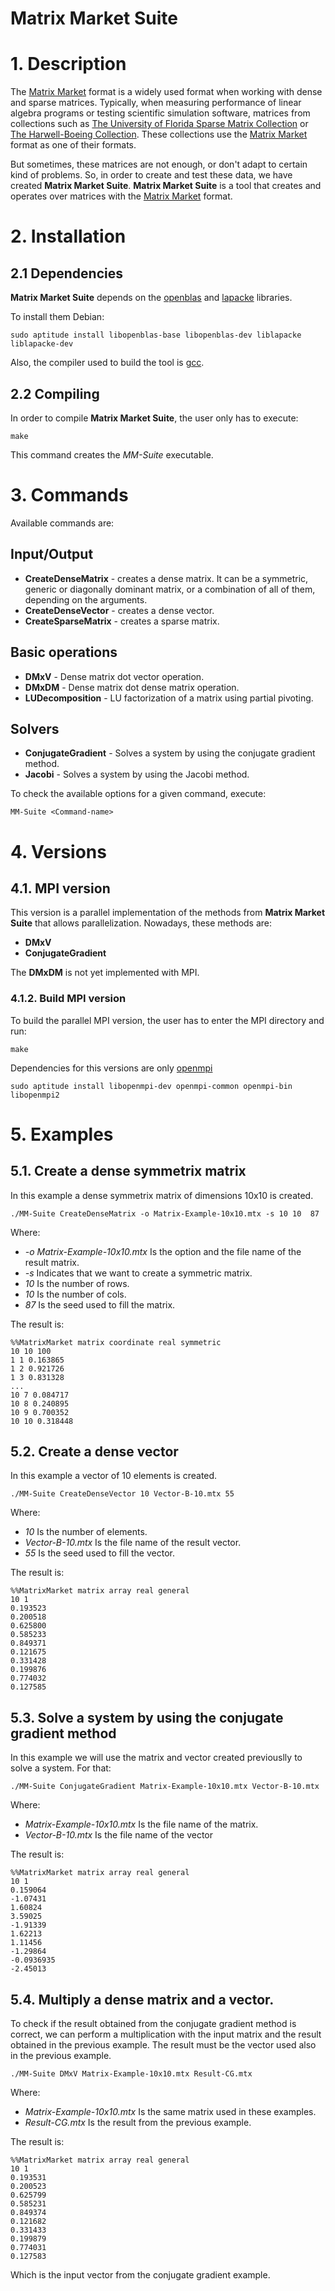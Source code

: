 # Matrix Market Suite

# 1. Description
The [Matrix Market][1] format is a widely used format when working with dense and sparse matrices. Typically, when measuring performance of linear algebra programs or testing scientific simulation software, matrices from collections such as [The University of Florida Sparse Matrix Collection][7] or [The Harwell-Boeing Collection][8]. These collections use the [Matrix Market][1] format as one of their formats.

But sometimes, these matrices are not enough, or don't adapt to certain kind of problems. So, in order to create and test these data, we have created **Matrix Market Suite**. **Matrix Market Suite** is a tool that creates and operates over matrices with the [Matrix Market][1] format.

# 2. Installation
## 2.1 Dependencies
**Matrix Market Suite** depends on the [openblas][2] and [lapacke][3] libraries.

To install them Debian:

	sudo aptitude install libopenblas-base libopenblas-dev liblapacke liblapacke-dev

Also, the compiler used to build the tool is [gcc][4].

## 2.2 Compiling
In order to compile **Matrix Market Suite**, the user only has to execute:

	make

This command creates the *MM-Suite* executable.

# 3. Commands

Available commands are:

## Input/Output
* **CreateDenseMatrix** - creates a dense matrix. It can be a symmetric, generic or diagonally dominant matrix, or a combination of all of them, depending on the arguments.
* **CreateDenseVector** - creates a dense vector.
* **CreateSparseMatrix** - creates a sparse matrix.

## Basic operations
* **DMxV** - Dense matrix dot vector operation.
* **DMxDM** - Dense matrix dot dense matrix operation.
* **LUDecomposition** - LU factorization of a matrix using partial pivoting.

## Solvers
* **ConjugateGradient** - Solves a system by using the conjugate gradient method.
* **Jacobi** - Solves a system by using the Jacobi method.

To check the available options for a given command, execute:

    MM-Suite <Command-name>

# 4. Versions
## 4.1. MPI version
This version is a parallel implementation of the methods from **Matrix Market Suite** that allows parallelization. Nowadays, these methods are:

* **DMxV**
* **ConjugateGradient**

The **DMxDM** is not yet implemented with MPI.

### 4.1.2. Build MPI version
To build the parallel MPI version, the user has to enter the MPI directory and run:

	make
	
Dependencies for this versions are only [openmpi][9]

	sudo aptitude install libopenmpi-dev openmpi-common openmpi-bin libopenmpi2


# 5. Examples
## 5.1. Create a dense symmetrix matrix
In this example a dense symmetrix matrix of dimensions 10x10 is created.

	./MM-Suite CreateDenseMatrix -o Matrix-Example-10x10.mtx -s 10 10  87
	
Where:
* *-o Matrix-Example-10x10.mtx* Is the option and the file name of the result matrix.
* *-s* Indicates that we want to create a symmetric matrix.
* *10* Is the number of rows.
* *10* Is the number of cols.
* *87* Is the seed used to fill the matrix.

The result is:

	%%MatrixMarket matrix coordinate real symmetric
	10 10 100
	1 1 0.163865
	1 2 0.921726
	1 3 0.831328
	...
	10 7 0.084717
	10 8 0.240895
	10 9 0.700352
	10 10 0.318448

## 5.2. Create a dense vector
In this example a vector of 10 elements is created.

	./MM-Suite CreateDenseVector 10 Vector-B-10.mtx 55
	
Where:
* *10* Is the number of elements.
* *Vector-B-10.mtx* Is the file name of the result vector.
* *55* Is the seed used to fill the vector.

The result is:

	%%MatrixMarket matrix array real general
	10 1
	0.193523
	0.200518
	0.625800
	0.585233
	0.849371
	0.121675
	0.331428
	0.199876
	0.774032
	0.127585


## 5.3. Solve a system by using the conjugate gradient method
In this example we will use the matrix and vector created previouslly to solve a system. For that:

	./MM-Suite ConjugateGradient Matrix-Example-10x10.mtx Vector-B-10.mtx
	
Where:
* *Matrix-Example-10x10.mtx* Is the file name of the matrix.
* *Vector-B-10.mtx* Is the file name of the vector

The result is:

	%%MatrixMarket matrix array real general
	10 1
	0.159064
	-1.07431
	1.60824
	3.59025
	-1.91339
	1.62213
	1.11456
	-1.29864
	-0.0936935
	-2.45013
	
## 5.4. Multiply a dense matrix and a vector.
To check if the result obtained from the conjugate gradient method is correct, we can perform a multiplication with the input matrix and the result obtained in the previous example. The result must be the vector used also in the previous example.

	./MM-Suite DMxV Matrix-Example-10x10.mtx Result-CG.mtx
	
Where:
* *Matrix-Example-10x10.mtx* Is the same matrix used in these examples.
* *Result-CG.mtx* Is the result from the previous example.

The result is:

	%%MatrixMarket matrix array real general
	10 1
	0.193531
	0.200523
	0.625799
	0.585231
	0.849374
	0.121682
	0.331433
	0.199879
	0.774031
	0.127583
	
Which is the input vector from the conjugate gradient example.

[1]: http://math.nist.gov/MatrixMarket/
[2]: http://www.openblas.net/
[3]: http://www.netlib.org/lapack/lapacke.html
[4]: https://gcc.gnu.org/
[5]: https://gcc.gnu.org/fortran/
[6]: https://www.mpich.org/
[7]: https://www.cise.ufl.edu/research/sparse/matrices/
[8]: http://math.nist.gov/MatrixMarket/data/Harwell-Boeing/
[9]: https://www.open-mpi.org/
